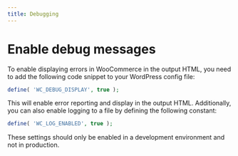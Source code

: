 ```yaml
---
title: Debugging
---
```


# Enable debug messages

To enable displaying errors in WooCommerce in the output HTML, you need to add the following code snippet to your WordPress config file:

```php
define( 'WC_DEBUG_DISPLAY', true );
```

This will enable error reporting and display in the output HTML. Additionally, you can also enable logging to a file by defining the following constant:

```php
define( 'WC_LOG_ENABLED', true );
```

These settings should only be enabled in a development environment and not in production.
